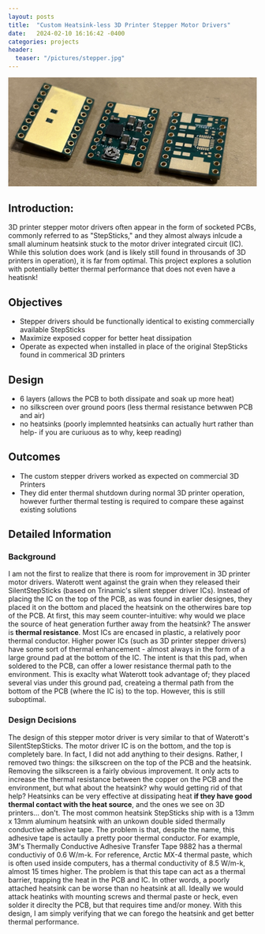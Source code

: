 ```yaml
---
layout: posts
title:  "Custom Heatsink-less 3D Printer Stepper Motor Drivers"
date:   2024-02-10 16:16:42 -0400
categories: projects
header: 
  teaser: "/pictures/stepper.jpg"
---
```

![Stepper Driver](/pictures/stepper.jpg)

## Introduction:
3D printer stepper motor drivers often appear in the form of socketed PCBs, commonly referred to as "StepSticks," and they almost always inlcude a small aluminum heatsink stuck to the motor driver integrated circuit (IC). While this solution does work (and is likely still found in throusands of 3D printers in operation), it is far from optimal. This project explores a solution with potentially better thermal performance that does not even have a heatisnk!

## Objectives
- Stepper drivers should be functionally identical to existing commercially available StepSticks
- Maximize exposed copper for better heat dissipation
- Operate as expected when installed in place of the original StepSticks found in commerical 3D printers

## Design
- 6 layers (allows the PCB to both dissipate and soak up more heat)
- no silkscreen over ground poors (less thermal resistance betwwen PCB and air)
- no heatsinks (poorly implemnted heatsinks can actually hurt rather than help- if you are curiuous as to why, keep reading)

## Outcomes
- The custom stepper drivers worked as expected on commercial 3D Printers
- They did enter thermal shutdown during normal 3D printer operation, however further thermal testing is required to compare these against existing solutions

## Detailed Information
### Background
I am not the first to realize that there is room for improvement in 3D printer motor drivers. Waterott went against the grain when they released their SilentStepSticks (based on Trinamic's silent stepper driver ICs). Instead of placing the IC on the top of the PCB, as was found in earlier designes, they placed it on the bottom and placed the heatsink on the otherwires bare top of the PCB. At first, this may seem counter-intuitive: why would we place the source of heat generation further away from the heatsink? The answer is **thermal resistance**. Most ICs are encased in plastic, a relatively poor thermal conductor. Higher power ICs (such as 3D printer stepper drivers) have some sort of thermal enhancement - almost always in the form of a large ground pad at the bottom of the IC. The intent is that this pad, when soldered to the PCB, can offer a lower resistance thermal path to the environment. This is exaclty what Waterott took advantage of; they placed several vias under this ground pad, createing a thermal path from the bottom of the PCB (where the IC is) to the top. However, this is still suboptimal.
### Design Decisions
The design of this stepper motor driver is very similar to that of Waterott's SilentStepSticks. The motor driver IC is on the bottom, and the top is completely bare. In fact, I did not add anything to their designs. Rather, I removed two things: the silkscreen on the top of the PCB and the heatsink. Removing the silkscreen is a fairly obvious improvement. It only acts to increase the thermal resistance between the copper on the PCB and the environment, but what about the heatsink? why would getting rid of that help? Heatsinks can be very effective at dissipating heat **if they have good thermal contact with the heat source**, and the ones we see on 3D printers... don't. The most common heatsink StepSticks ship with is a 13mm x 13mm aluminum heatsink with an unkown double sided thermally conductive adhesive tape. The problem is that, despite the name, this adhesive tape is actaully a pretty poor thermal conductor. For example, 3M's Thermally Conductive Adhesive Transfer Tape 9882  has a thermal conductiviy of 0.6 W/m-k. For reference, Arctic MX-4 thermal paste, which is often used inside computers, has a thermal conductivity of 8.5 W/m-k, almost 15 times higher. The problem is that this tape can act as a thermal barrier, trapping the heat in the PCB and IC. In other words, a poorly attached heatsink can be worse than no heatsink at all. Ideally we would attack heatinks with mounting screws and thermal paste or heck, even solder it direclty the PCB, but that requires time and/or money. With this design, I am simply verifying that we can forego the heatsink and get better thermal performance.